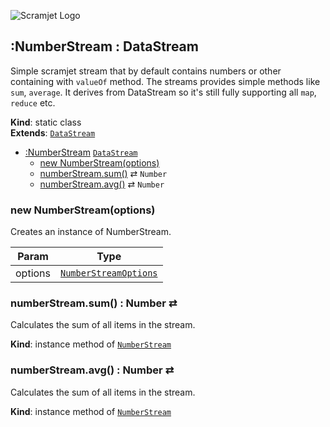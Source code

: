 ![Scramjet Logo](https://signicode.com/scramjet-logo-light.svg)

<a name="module_scramjet.NumberStream"></a>

## :NumberStream : DataStream
Simple scramjet stream that by default contains numbers or other containing with `valueOf` method. The streams
provides simple methods like `sum`, `average`. It derives from DataStream so it's still fully supporting all `map`,
`reduce` etc.

**Kind**: static class  
**Extends**: [<code>DataStream</code>](data-stream.md#module_scramjet.DataStream)  

* [:NumberStream](#module_scramjet.NumberStream)  [<code>DataStream</code>](data-stream.md#module_scramjet.DataStream)
    * [new NumberStream(options)](#new_module_scramjet.NumberStream_new)
    * [numberStream.sum()](#module_scramjet.NumberStream+sum) ⇄ <code>Number</code>
    * [numberStream.avg()](#module_scramjet.NumberStream+avg) ⇄ <code>Number</code>

<a name="new_module_scramjet.NumberStream_new"></a>

### new NumberStream(options)
Creates an instance of NumberStream.


| Param | Type |
| --- | --- |
| options | [<code>NumberStreamOptions</code>](definitions.md#module_scramjet..NumberStreamOptions) | 

<a name="module_scramjet.NumberStream+sum"></a>

### numberStream.sum() : Number ⇄
Calculates the sum of all items in the stream.

**Kind**: instance method of [<code>NumberStream</code>](#module_scramjet.NumberStream)  
<a name="module_scramjet.NumberStream+avg"></a>

### numberStream.avg() : Number ⇄
Calculates the sum of all items in the stream.

**Kind**: instance method of [<code>NumberStream</code>](#module_scramjet.NumberStream)  
